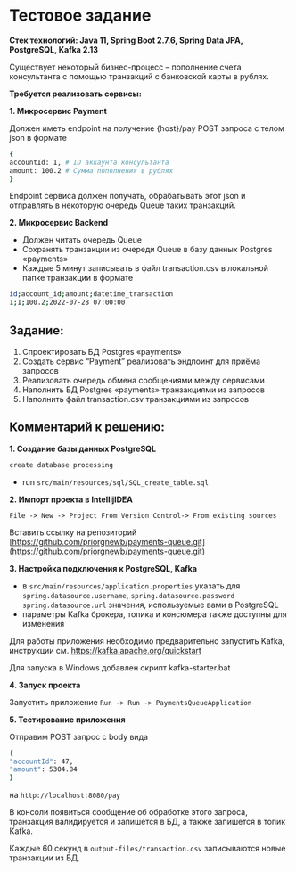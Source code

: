 # Тестовое задание
**Стек технологий: Java 11, Spring Boot 2.7.6, Spring Data JPA, PostgreSQL, Kafka 2.13**

Существует некоторый бизнес-процесс – пополнение счета консультанта с помощью транзакций с
банковской карты в рублях.

**Требуется реализовать сервисы:**

**1. Микросервис Payment**

Должен иметь endpoint на получение {host}/pay
POST запроса с телом json в формате
```bash
{
accountId: 1, # ID аккаунта консультанта
amount: 100.2 # Сумма пополнения в рублях
}
```

Endpoint сервиса должен получать, обрабатывать этот json и отправлять в некоторую очередь
Queue таких транзакций.

**2. Микросервис Backend**

- Должен читать очередь Queue
- Сохранять транзакции из очереди Queue в базу данных Postgres «payments»
- Каждые 5 минут записывать в файл transaction.csv в локальной папке транзакции в
  формате

```bash
id;account_id;amount;datetime_transaction
1;1;100.2;2022-07-28 07:00:00
```
## Задание:
1. Спроектировать БД Postgres «payments»
2. Создать сервис “Payment” реализовать эндпоинт для приёма запросов
3. Реализовать очередь обмена сообщениями между сервисами
4. Наполнить БД Postgres «payments» транзакциями из запросов
5. Наполнить файл transaction.csv транзакциями из запросов

## Комментарий к решению:

**1. Создание базы данных PostgreSQL**

```bash
create database processing
```
- run `src/main/resources/sql/SQL_create_table.sql`

**2. Импорт проекта в IntellijIDEA**

`File -> New -> Project From Version Control-> From existing sources`

Вставить ссылку на репозиторий [https://github.com/priorgnewb/payments-queue.git](https://github.com/priorgnewb/payments-queue.git)

**3. Настройка подключения к PostgreSQL, Kafka**

+ в `src/main/resources/application.properties` указать для `spring.datasource.username`, `spring.datasource.password` `spring.datasource.url` значения, используемые вами в PostgreSQL
+ параметры Kafka брокера, топика и консюмера также доступны для изменения

Для работы приложения необходимо предварительно запустить Kafka,
инструкции см. https://kafka.apache.org/quickstart

Для запуска в Windows добавлен скрипт kafka-starter.bat

**4. Запуск проекта**

Запустить приложение `Run -> Run -> PaymentsQueueApplication`

**5. Тестирование приложения**

Отправим POST запрос с body вида
```bash
{
"accountId": 47,
"amount": 5304.84
}
```
на `http://localhost:8080/pay`

В консоли появиться сообщение об обработке этого запроса,
транзакция валидируется и запишется в БД, а также запишется в топик Kafka.

Каждые 60 секунд в `output-files/transaction.csv` записываются новые транзакции из БД.